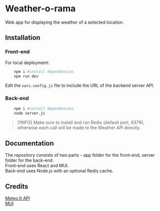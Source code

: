 # Weather-o-rama

Web app for displaying the weather of a selected location.

## Installation

### Front-end
For local deployment:

```bash
    npm i #install dependencies
    npm run dev
```
Edit the `vars.config.js` file to include the URL of the backend server API.

### Back-end
```bash
    npm i #install dependencies
    node server.js
```
> [!INFO]
> Make sure to install and run Redis (default port, 6379), otherwise each call will be made to the Weather API directly.

## Documentation

The repository consists of two parts - app folder for the front-end, server folder for the back-end.<br />
Front-end uses React and MUI. <br />
Back-end uses Node.js with an optional Redis cache.

## Credits

[Meteo.lt API](https://api.meteo.lt/)<br />
[MUI](https://mui.com)